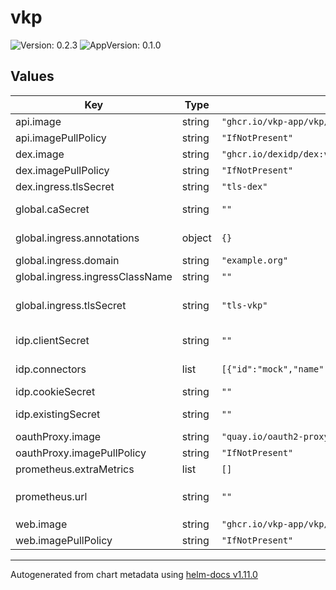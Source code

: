 # vkp

![Version: 0.2.3](https://img.shields.io/badge/Version-0.2.3-informational?style=flat-square) ![AppVersion: 0.1.0](https://img.shields.io/badge/AppVersion-0.1.0-informational?style=flat-square)

## Values

| Key                             | Type   | Default                                               | Description                                                                                                                                            |
|---------------------------------|--------|-------------------------------------------------------|--------------------------------------------------------------------------------------------------------------------------------------------------------|
| api.image                       | string | `"ghcr.io/vkp-app/vkp/apiserver:main"`                | APIServer image                                                                                                                                        |
| api.imagePullPolicy             | string | `"IfNotPresent"`                                      | APIServer image pull policy                                                                                                                            |
| dex.image                       | string | `"ghcr.io/dexidp/dex:v2.35.3"`                        | Dex image                                                                                                                                              |
| dex.imagePullPolicy             | string | `"IfNotPresent"`                                      | Dex image pull policy                                                                                                                                  |
| dex.ingress.tlsSecret           | string | `"tls-dex"`                                           | Dex TLS certificate                                                                                                                                    |
| global.caSecret                 | string | `""`                                                  | Custom Certificate Authority to use for all components. Generally this should contain a single CA, but it can support many.                            |
| global.ingress.annotations      | object | `{}`                                                  | Annotations to add to all ingress resources (e.g. cert-manager issuers)                                                                                |
| global.ingress.domain           | string | `"example.org"`                                       | Base domain for components to be hosted on.                                                                                                            |
| global.ingress.ingressClassName | string | `""`                                                  | IngressClass that will be used to implement the Ingress.                                                                                               |
| global.ingress.tlsSecret        | string | `"tls-vkp"`                                           | TLS certificate to use for ingress. Doesn't need to exist if cert-manager is creating it (assuming you have set your annotations correctly).           |
| idp.clientSecret                | string | `""`                                                  | OIDC client secret that VKP components will use to authenticate to Dex                                                                                 |
| idp.connectors                  | list   | `[{"id":"mock","name":"Mock","type":"mockCallback"}]` | Dex connectors that VKP will delegate authentication to. https://dexidp.io/docs/connectors/                                                            |
| idp.cookieSecret                | string | `""`                                                  | Secret to use for the Oauth proxy cookies                                                                                                              |
| idp.existingSecret              | string | `""`                                                  | Existing secret to load credentials from. Must contain DEX_CLIENT_SECRET and OAUTH2_PROXY_COOKIE_SECRET keys                                           |
| oauthProxy.image                | string | `"quay.io/oauth2-proxy/oauth2-proxy:v7.4.0-amd64"`    | Oauth proxy image                                                                                                                                      |
| oauthProxy.imagePullPolicy      | string | `"IfNotPresent"`                                      | Oauth proxy image pull policy                                                                                                                          |
| prometheus.extraMetrics         | list   | `[]`                                                  | Additional metrics to show on the cluster overview page.                                                                                               |
| prometheus.url                  | string | `""`                                                  | Url to the prometheus instance. Embedded environment variables will be expanded e.g. `http://$PROMETHEUS_USERNAME:$PROMETHEUS_PASSWORD@promtheus:9090` |
| web.image                       | string | `"ghcr.io/vkp-app/vkp/web:main"`                      | Web image                                                                                                                                              |
| web.imagePullPolicy             | string | `"IfNotPresent"`                                      | Web image pull policy                                                                                                                                  |

----------------------------------------------
Autogenerated from chart metadata using [helm-docs v1.11.0](https://github.com/norwoodj/helm-docs/releases/v1.11.0)
